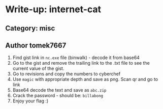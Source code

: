 # Write-up: internet-cat

## Category: misc

## Author tomek7667

1. Find gist link in `nc.exe` file (binwalk) - decode it from base64
2. Go to the gist and remove the trailing link to the .txt file to see the current value of the gist.
3. Go to revisions and copy the numbers to cyberchef
4. Use `magic` with appropriate depth and save as png. Scan qr and go to link
5. Base64 decode the text and save as `abc.zip`
6. Crack the password - should be: `billabong`
7. Enjoy your flag :)
